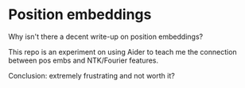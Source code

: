 # Position embeddings

Why isn't there a decent write-up on position embeddings?

This repo is an experiment on using Aider to teach me the connection between pos embs and NTK/Fourier features.

Conclusion: extremely frustrating and not worth it?
